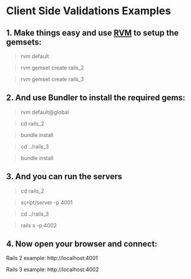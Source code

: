 # Client Side Validations Examples

## 1. Make things easy and use [RVM](http://rvm.beginrescueend.com/) to setup the gemsets:

> rvm default

> rvm gemset create rails_2

> rvm gemset create rails_3

## 2. And use Bundler to install the required gems:

> rvm default@global

> cd rails_2

> bundle install

> cd ../rails_3

> bundle install

## 3. And you can run the servers

> cd rails_2

> script/server -p 4001

> cd ../rails_3

> rails s -p 4002

## 4. Now open your browser and connect:

Rails 2 example: http://localhost:4001

Rails 3 example: http://localhost:4002
